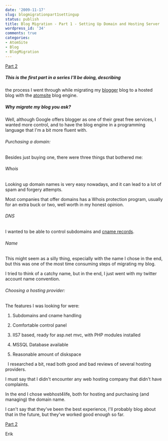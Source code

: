 ```yaml
---
date: '2009-11-17'
slug: blogmigrationpart1settingup
status: publish
title: Blog Migration - Part 1 - Setting Up Domain and Hosting Server
wordpress_id: '34'
comments: true
categories:
- AtomSite
- Blog
- BlogMigration
---
```


[Part 2](http://erikzaadi.com/blog/2009/11/17/BlogMigration-Part2-TemporaryPages.xhtml)

##### This is the first part in a series I'll be doing, describing
the process I went through while migrating my [blogger](http://blogger.erikzaadi.com/)
blog to a hosted blog with the [atomsite](http://atomsite.net) blog engine.

##### Why migrate my blog you ask?

Well, although Google offers blogger as one of their great free services, I wanted more control, and to have the blog engine in a programming language that I'm a bit more fluent with.

###### Purchasing a domain:

Besides just buying one, there were three things that bothered me:
###### Whois
			
Looking up domain names is very easy nowadays, and it can lead to a lot of spam and forgery
attempts.

Most companies that offer domains has a Whois protection program, usually for an extra buck
or two, well worth in my honest opinion.

###### DNS

I wanted to be able to control subdomains and [cname records](http://en.wikipedia.org/wiki/CNAME_record).
			
###### Name
This might seem as a silly thing, especially with the name I chose in the end, but this was one of the most time consuming steps of migrating my blog.

I tried to think of a catchy name, but in the end, I just went with my twitter account name convention.

###### Choosing a hosting provider:

The features I was looking
for were:

1. Subdomains and cname handling

1. Comfortable control panel

1. IIS7 based, ready for asp.net mvc, with PHP modules installed

1. MSSQL Database available

1. Reasonable amount of diskspace

 
I researched a bit, read both good and bad reviews of several hosting providers.

I must say that I didn't encounter any web hosting company that didn't have complaints.

In the end I chose webhost4life, both for hosting and purchasing (and managing) the domain name.

I can't say that they've been the best experience, I'll probably blog about that in the future, but they've worked good enough so far.

[Part 2](http://erikzaadi.com/blog/2009/11/17/BlogMigration-Part2-TemporaryPages.xhtml)
				
			
Erik
